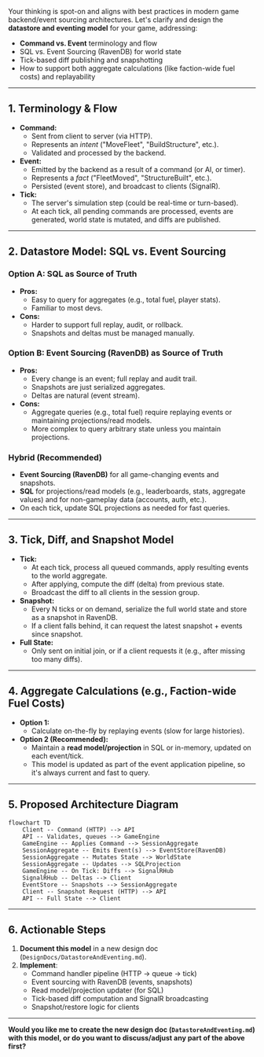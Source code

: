 Your thinking is spot-on and aligns with best practices in modern game backend/event sourcing architectures. Let's clarify and design the **datastore and eventing model** for your game, addressing:

- **Command vs. Event** terminology and flow
- SQL vs. Event Sourcing (RavenDB) for world state
- Tick-based diff publishing and snapshotting
- How to support both aggregate calculations (like faction-wide fuel costs) and replayability

---

## 1. **Terminology & Flow**

- **Command:**  
  - Sent from client to server (via HTTP).
  - Represents an *intent* ("MoveFleet", "BuildStructure", etc.).
  - Validated and processed by the backend.
- **Event:**  
  - Emitted by the backend as a result of a command (or AI, or timer).
  - Represents a *fact* ("FleetMoved", "StructureBuilt", etc.).
  - Persisted (event store), and broadcast to clients (SignalR).
- **Tick:**  
  - The server's simulation step (could be real-time or turn-based).
  - At each tick, all pending commands are processed, events are generated, world state is mutated, and diffs are published.

---

## 2. **Datastore Model: SQL vs. Event Sourcing**

### **Option A: SQL as Source of Truth**
- **Pros:**  
  - Easy to query for aggregates (e.g., total fuel, player stats).
  - Familiar to most devs.
- **Cons:**  
  - Harder to support full replay, audit, or rollback.
  - Snapshots and deltas must be managed manually.

### **Option B: Event Sourcing (RavenDB) as Source of Truth**
- **Pros:**  
  - Every change is an event; full replay and audit trail.
  - Snapshots are just serialized aggregates.
  - Deltas are natural (event stream).
- **Cons:**  
  - Aggregate queries (e.g., total fuel) require replaying events or maintaining projections/read models.
  - More complex to query arbitrary state unless you maintain projections.

### **Hybrid (Recommended)**
- **Event Sourcing (RavenDB)** for all game-changing events and snapshots.
- **SQL** for projections/read models (e.g., leaderboards, stats, aggregate values) and for non-gameplay data (accounts, auth, etc.).
- On each tick, update SQL projections as needed for fast queries.

---

## 3. **Tick, Diff, and Snapshot Model**

- **Tick:**  
  - At each tick, process all queued commands, apply resulting events to the world aggregate.
  - After applying, compute the diff (delta) from previous state.
  - Broadcast the diff to all clients in the session group.
- **Snapshot:**  
  - Every N ticks or on demand, serialize the full world state and store as a snapshot in RavenDB.
  - If a client falls behind, it can request the latest snapshot + events since snapshot.
- **Full State:**  
  - Only sent on initial join, or if a client requests it (e.g., after missing too many diffs).

---

## 4. **Aggregate Calculations (e.g., Faction-wide Fuel Costs)**

- **Option 1:**  
  - Calculate on-the-fly by replaying events (slow for large histories).
- **Option 2 (Recommended):**  
  - Maintain a **read model/projection** in SQL or in-memory, updated on each event/tick.
  - This model is updated as part of the event application pipeline, so it's always current and fast to query.

---

## 5. **Proposed Architecture Diagram**

```mermaid
flowchart TD
    Client -- Command (HTTP) --> API
    API -- Validates, queues --> GameEngine
    GameEngine -- Applies Command --> SessionAggregate
    SessionAggregate -- Emits Event(s) --> EventStore(RavenDB)
    SessionAggregate -- Mutates State --> WorldState
    SessionAggregate -- Updates --> SQLProjection
    GameEngine -- On Tick: Diffs --> SignalRHub
    SignalRHub -- Deltas --> Client
    EventStore -- Snapshots --> SessionAggregate
    Client -- Snapshot Request (HTTP) --> API
    API -- Full State --> Client
```

---

## 6. **Actionable Steps**

1. **Document this model** in a new design doc (`DesignDocs/DatastoreAndEventing.md`).
2. **Implement**:
   - Command handler pipeline (HTTP → queue → tick)
   - Event sourcing with RavenDB (events, snapshots)
   - Read model/projection updater (for SQL)
   - Tick-based diff computation and SignalR broadcasting
   - Snapshot/restore logic for clients

---

**Would you like me to create the new design doc (`DatastoreAndEventing.md`) with this model, or do you want to discuss/adjust any part of the above first?**
